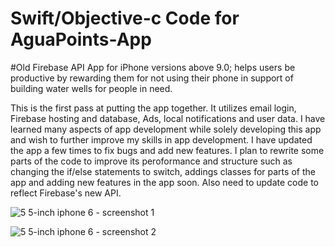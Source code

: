 # Swift/Objective-c Code for AguaPoints-App
#Old Firebase API 
App for iPhone versions above 9.0; helps users be productive by rewarding them for not using their phone in support of building water wells for people in need.

This is the first pass at putting the app together. It utilizes email login, Firebase hosting and database, Ads, local notifications and user data. I have learned many aspects of app development while solely developing this app and wish to further improve my skills in app development. I have updated the app a few times to fix bugs and add new features. I plan to rewrite some parts of the code to improve its peroformance and structure such as changing the if/else statements to switch, addings classes for parts of the app and adding new features in the app soon. Also need to update code to reflect Firebase's new API.


![5 5-inch iphone 6 - screenshot 1](https://cloud.githubusercontent.com/assets/14653074/18414351/3c0ef410-7779-11e6-8912-ff5914a2db14.jpg)

![5 5-inch iphone 6 - screenshot 2](https://cloud.githubusercontent.com/assets/14653074/18414359/5f618298-7779-11e6-910f-232c5a9e006e.jpg)
